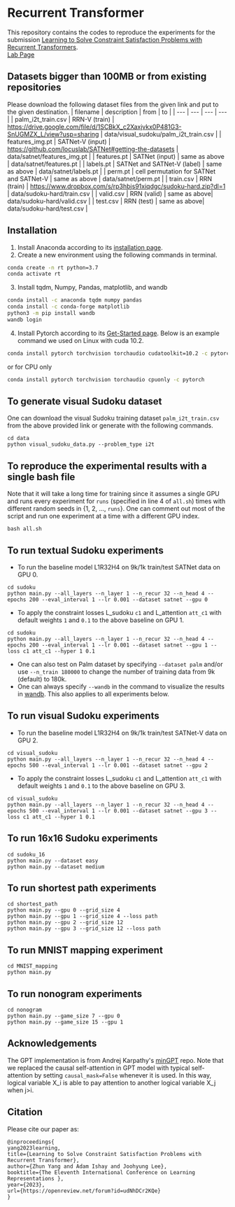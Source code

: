 # Recurrent Transformer
This repository contains the codes to reproduce the experiments for the submission [Learning to Solve Constraint Satisfaction Problems with Recurrent Transformers](https://openreview.net/pdf?id=udNhDCr2KQe).  
[Lab Page](https://azreasoners.github.io/ARG-webpage/)

## Datasets bigger than 100MB or from existing repositories
Please download the following dataset files from the given link and put to the given destination.
| filename | description | from | to |
| --- | --- | --- | --- |
| palm_i2t_train.csv | RRN-V (train) | https://drive.google.com/file/d/1SCBkX_c2Xaxjvkx0P481G3-SnUGMZX_L/view?usp=sharing | data/visual_sudoku/palm_i2t_train.csv |
| features_img.pt | SATNet-V (input) | https://github.com/locuslab/SATNet#getting-the-datasets | data/satnet/features_img.pt |
| features.pt | SATNet (input) | same as above | data/satnet/features.pt |
| labels.pt | SATNet and SATNet-V (label) | same as above | data/satnet/labels.pt |
| perm.pt | cell permutation for SATNet and SATNet-V | same as above | data/satnet/perm.pt |
| train.csv | RRN (train) | https://www.dropbox.com/s/rp3hbjs91xiqdgc/sudoku-hard.zip?dl=1 | data/sudoku-hard/train.csv |
| valid.csv | RRN (valid) | same as above| data/sudoku-hard/valid.csv |
| test.csv | RRN (test) | same as above| data/sudoku-hard/test.csv |

## Installation
1. Install Anaconda according to its [installation page](https://docs.conda.io/projects/conda/en/latest/user-guide/install/index.html).
2. Create a new environment using the following commands in terminal.
```bash
conda create -n rt python=3.7
conda activate rt
```
3. Install tqdm, Numpy, Pandas, matplotlib, and wandb
```bash
conda install -c anaconda tqdm numpy pandas
conda install -c conda-forge matplotlib
python3 -m pip install wandb
wandb login
```
4. Install Pytorch according to its [Get-Started page](https://pytorch.org/get-started/locally/). Below is an example command we used on Linux with cuda 10.2.
```bash
conda install pytorch torchvision torchaudio cudatoolkit=10.2 -c pytorch
```
or for CPU only
```bash
conda install pytorch torchvision torchaudio cpuonly -c pytorch
```

## To generate visual Sudoku dataset
One can download the visual Sudoku training dataset `palm_i2t_train.csv` from the above provided link or generate with the following commands.
```
cd data
python visual_sudoku_data.py --problem_type i2t
```

## To reproduce the experimental results with a single bash file
Note that it will take a long time for training since it assumes a single GPU and runs every experiment for `runs` (specified in line 4 of `all.sh`) times with different random seeds in {1, 2, ..., `runs`}. One can comment out most of the script and run one experiment at a time with a different GPU index.
```
bash all.sh
```

## To run textual Sudoku experiments
- To run the baseline model L1R32H4 on 9k/1k train/test SATNet data on GPU 0.
```
cd sudoku
python main.py --all_layers --n_layer 1 --n_recur 32 --n_head 4 --epochs 200 --eval_interval 1 --lr 0.001 --dataset satnet --gpu 0
```
- To apply the constraint losses L_sudoku `c1` and L_attention `att_c1` with default weights `1` and  `0.1` to the above baseline on GPU 1.
```
cd sudoku
python main.py --all_layers --n_layer 1 --n_recur 32 --n_head 4 --epochs 200 --eval_interval 1 --lr 0.001 --dataset satnet --gpu 1 --loss c1 att_c1 --hyper 1 0.1
```
- One can also test on Palm dataset by specifying `--dataset palm` and/or use `--n_train 180000` to change the number of training data from 9k (default) to 180k.
- One can always specify `--wandb` in the command to visualize the results in [wandb](https://wandb.ai/). This also applies to all experiments below.

## To run visual Sudoku experiments
- To run the baseline model L1R32H4 on 9k/1k train/test SATNet-V data on GPU 2.
```
cd visual_sudoku
python main.py --all_layers --n_layer 1 --n_recur 32 --n_head 4 --epochs 500 --eval_interval 1 --lr 0.001 --dataset satnet --gpu 2
```
- To apply the constraint losses L_sudoku `c1` and L_attention `att_c1` with default weights `1` and  `0.1` to the above baseline on GPU 3.
```
cd visual_sudoku
python main.py --all_layers --n_layer 1 --n_recur 32 --n_head 4 --epochs 500 --eval_interval 1 --lr 0.001 --dataset satnet --gpu 3 --loss c1 att_c1 --hyper 1 0.1
```

## To run 16x16 Sudoku experiments
```
cd sudoku_16
python main.py --dataset easy
python main.py --dataset medium
```

## To run shortest path experiments
```
cd shortest_path
python main.py --gpu 0 --grid_size 4
python main.py --gpu 1 --grid_size 4 --loss path
python main.py --gpu 2 --grid_size 12
python main.py --gpu 3 --grid_size 12 --loss path
```

## To run MNIST mapping experiment

```
cd MNIST_mapping
python main.py
```

## To run nonogram experiments
```
cd nonogram
python main.py --game_size 7 --gpu 0
python main.py --game_size 15 --gpu 1
```



## Acknowledgements
The GPT implementation is from Andrej Karpathy's [minGPT](https://github.com/karpathy/minGPT) repo. Note that we replaced the causal self-attention in GPT model with typical self-attention by setting `causal_mask=False` whenever it is used. In this way, logical variable X_i is able to pay attention to another logical variable X_j when j>i.


## Citation
Please cite our paper as:
```
@inproceedings{
yang2023learning,
title={Learning to Solve Constraint Satisfaction Problems with Recurrent Transformer},
author={Zhun Yang and Adam Ishay and Joohyung Lee},
booktitle={The Eleventh International Conference on Learning Representations },
year={2023},
url={https://openreview.net/forum?id=udNhDCr2KQe}
}
```
